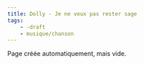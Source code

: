 ```yaml
---
title: Dolly - Je ne veux pas rester sage
tags:
    - -draft
    - musique/chanson
---
```


Page créée automatiquement, mais vide.
